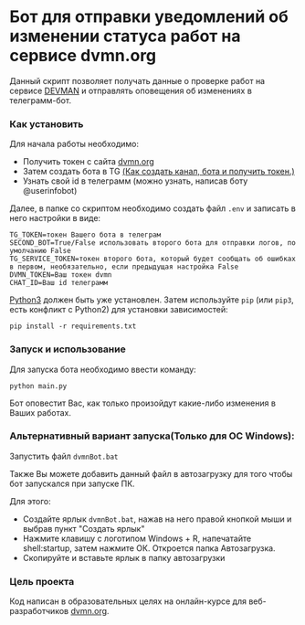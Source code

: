 # Бот для отправки уведомлений об изменении статуса работ на сервисе dvmn.org

Данный скрипт позволяет получать данные о проверке работ на сервисе [DEVMAN](https://dvmn.org/) 
и отправлять оповещения об изменениях в телеграмм-бот.

### Как установить

Для начала работы необходимо:
- Получить токен с сайта [dvmn.org](https://dvmn.org/api/docs/)
- Затем создать бота в TG [(Как создать канал, бота и получить токен.)](https://smmplanner.com/blog/otlozhennyj-posting-v-telegram/)
- Узнать свой id в телеграмм (можно узнать, написав боту @userinfobot)

Далее, в папке со скриптом необходимо создать файл `.env` и записать в него настройки в виде:
```
TG_TOKEN=токен Вашего бота в телеграм
SECOND_BOT=True/False использовать второго бота для отправки логов, по умолчанию False
TG_SERVICE_TOKEN=токен второго бота, который будет сообщать об ошибках в первом, необязательно, если предыдущая настройка False
DVMN_TOKEN=Ваш токен dvmn
CHAT_ID=Ваш id телеграмм
```

[Python3](https://www.python.org/downloads/) должен быть уже установлен. 
Затем используйте `pip` (или `pip3`, есть конфликт с Python2) для установки зависимостей:
```
pip install -r requirements.txt
```

### Запуск и использование
Для запуска бота необходимо ввести команду:
```
python main.py
```
Бот оповестит Вас, как только произойдут какие-либо изменения в Ваших работах.

### Альтернативный вариант запуска(Только для ОС Windows):

Запустить файл `dvmnBot.bat`

Также Вы можете добавить данный файл в автозагрузку для того чтобы бот запускался при запуске ПК.

Для этого:
- Создайте ярлык `dvmnBot.bat`, нажав на него правой кнопкой мыши и выбрав пункт "Создать ярлык"
- Нажмите клавишу с логотипом Windows + R, напечатайте shell:startup, затем нажмите ОК. Откроется папка Автозагрузка.
- Скопируйте и вставьте ярлык в папку автозагрузки

### Цель проекта

Код написан в образовательных целях на онлайн-курсе для веб-разработчиков [dvmn.org](https://dvmn.org/).